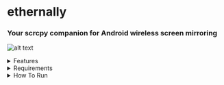 # ethernally

### Your scrcpy companion for Android wireless screen mirroring

![alt text](https://i.imgur.com/0DEj5A8.png)

<details>
  <summary>Features</summary>
 
* Mirrors your screen wirelessly with scrcpy
* New! Support for non-rooted devices
* New! Supports Android 12
* Automatically adds Wi-Fi adb connection capability at boot [root only]
* Connects through adb via Wi-Fi or USB cable
* Remembers last known working Wi-Fi IP for fast connection
* Works even when authorization was revoked due to expiration (Android 11)
* Drops you to a wireless shell on the device
* Works in Linux and in Windows via cygwin or WSL (Windows Subsystem for Linux)
* Tackles all scenarios that could get you into issues. It even finds a way when Wi-Fi is turned off!
* POSIX compatible
</details>


<details>
<summary>Requirements</summary> 

* scrpy must be installed or set to system PATH (clone from: https://github.com/Genymobile/scrcpy)
* To permanently set Android props to allow Wi-Fi adb connections at all times, it is required to have the device rooted (you can use magisk).
* You might need an USB cable for resolving potential connectivity issues in USB debugging mode. If the tool asks for it, just plug it between your device and your PC while having USB debugging enabled. (To unlock the hidden Developer tools/options menu, go to Android Settings > About > Press on 'build number' 7 times. Then go to android settings > developer tools/options and enable USB debugging)
* chmod +x ethernally.sh # make the script executable
* Situational:
dos2unix ethernally.sh #might be needed to convert line endings to unix format (eg. when using Github for Desktop)
* Note: perl is required (should be installed by default on most linux systems, but needs to be installed if using cygwin)
</details>

<details>
  <summary>How To Run</summary> 

```
* Simply run the script from its folder (`cd ethernally`) and follow the intuitive wizard guide:
```
./ethernally.sh
```
* You could also add it to system path (linux) or to the environment variables (cygwin), and call it from anywhere (eg. `ethernally`)
* Alternatively, you could create a symlink in your preferred location (eg. on your Linux Desktop)
* You could even add a shortcut on Windows (cygwin) to launch screen mirroring upon execution. To do that, set shortcut's target similar to this:
```
C:\cygwin\bin\mintty.exe /usr/bin/bash --login "/cygdrive/c/GitHub/ethernally/ethernally.sh"
```
  </details>

<details>
  <summary>How To Update</summary>
  
* To update the script, simply pull latest changes from the git repository:
  
```
git pull
```
* Alternatively you could just copy/paste the code into your script or download it again (eg. with `wget`)
  </details>

### Feel free to contribute

